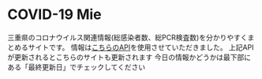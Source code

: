 # COVID-19 Mie
三重県のコロナウイルス関連情報(総感染者数、総PCR検査数)を分かりやすくまとめるサイトです。
情報は[こちらのAPI](https://covid19-japan-web-api.now.sh/api/v1/prefectures)を使用させていただきました。
上記APIが更新されるとこちらのサイトも更新されます
今日の情報かどうかは最下部にある「最終更新日」でチェックしてください
